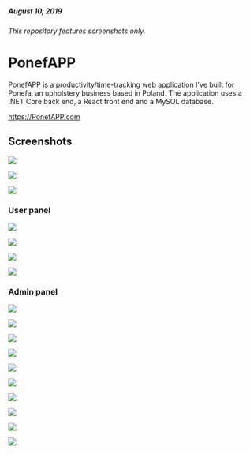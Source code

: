##### August 10, 2019
###### This repository features screenshots only.

# PonefAPP
 PonefAPP is a productivity/time-tracking web application I've built for Ponefa, an upholstery business based in Poland. The application uses a .NET Core back end, a React front end and a MySQL database.
 
 https://PonefAPP.com
 
 
## Screenshots
 
![](screenshots/1.PNG)

![](screenshots/2.PNG)

![](screenshots/3.PNG)

### User panel
![](screenshots/4.PNG)

![](screenshots/5.PNG)

![](screenshots/6.PNG)

![](screenshots/7.PNG)

### Admin panel
![](screenshots/8.PNG)

![](screenshots/9.PNG)

![](screenshots/10.PNG)

![](screenshots/11.PNG)

![](screenshots/12.PNG)

![](screenshots/13.PNG)

![](screenshots/14.PNG)

![](screenshots/15.PNG)

![](screenshots/16.PNG)

![](screenshots/17.PNG)
